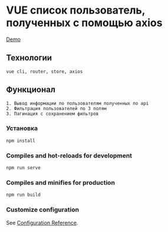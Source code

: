 # VUE список пользователь, полученных с помощью axios

[Demo](http://natalia-malnova.ru/vue-crmUsers/)


## Технологии

    vue cli, router, store, axios
## Функционал

    1. Вывод информации по пользователям полученных по api
    2. Фильтрация пользователей по 3 полям
    3. Пагинация с сохранением фильтров

### Установка
```
npm install
```

### Compiles and hot-reloads for development
```
npm run serve
```

### Compiles and minifies for production
```
npm run build
```

### Customize configuration
See [Configuration Reference](https://cli.vuejs.org/config/).
